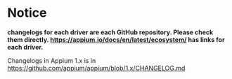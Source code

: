 # Notice

**changelogs for each driver are each GitHub repository. Please check them directly. https://appium.io/docs/en/latest/ecosystem/ has links for each driver.**

Changelogs in Appium 1.x is in https://github.com/appium/appium/blob/1.x/CHANGELOG.md
